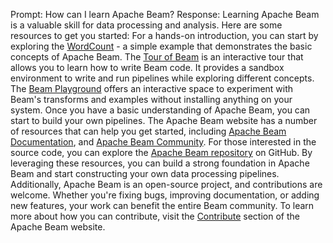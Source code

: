 Prompt:
How can I learn Apache Beam?
Response:
Learning Apache Beam is a valuable skill for data processing and analysis. Here are some resources to get you started: 
For a hands-on introduction, you can start by exploring the [WordCount](https://beam.apache.org/get-started/wordcount-example/) - a simple example that demonstrates the basic concepts of Apache Beam.
The [Tour of Beam](https://tour.beam.apache.org/) is an interactive tour that allows you to learn how to write Beam code. It provides a sandbox environment to write and run pipelines while exploring different concepts.
The [Beam Playground](https://play.beam.apache.org/) offers an interactive space to experiment with Beam's transforms and examples without installing anything on your system. Once you have a basic understanding of Apache Beam, you can start to build your own pipelines.
The Apache Beam website has a number of resources that can help you get started, including [Apache Beam Documentation](https://beam.apache.org/documentation/), and [Apache Beam Community](https://beam.apache.org/community/).
For those interested in the source code, you can explore the [Apache Beam repository](https://github.com/apache/beam) on GitHub. 
By leveraging these resources, you can build a strong foundation in Apache Beam and start constructing your own data processing pipelines.
Additionally, Apache Beam is an open-source project, and contributions are welcome. Whether you're fixing bugs, improving documentation, or adding new features, your work can benefit the entire Beam community. To learn more about how you can contribute, visit the [Contribute](https://beam.apache.org/contribute/#) section of the Apache Beam website.